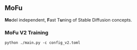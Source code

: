 ## MoFu
**Mo**del independent, **F**ast T**u**ning of Stable Diffusion concepts.


### MoFu V2 Training

```
python ./main.py -c config_v2.toml
```